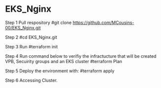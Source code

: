 # EKS_Nginx

Step 1 Pull respository #git clone https://github.com/MCousins-00/EKS_Nginx.git

Step 2 #cd EKS_Nginx.git

Step 3 Run #terraform init

Step 4 Run command below to verifiy the infractucture that will be created VPB, Secuirity groups and an EKS cluster
#terraform Plan

Step 5 Deploy the environment with:
#terraform apply

Step 6 Accessing Cluster. 

